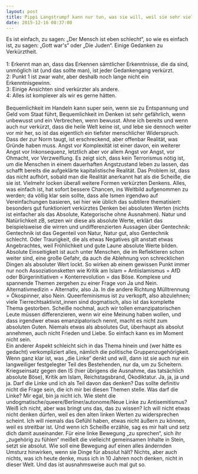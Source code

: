 ```yaml
---
layout: post
title: Pippi Langstrumpf kann nur tun, was sie will, weil sie sehr viel Geld hat
date: 2015-12-16 08:37:00
---
```


Es ist einfach, zu sagen: „Der Mensch ist eben schlecht“, so wie es einfach ist, zu sagen: „Gott war's“ oder „Die Juden“. Einige Gedanken zu Verkürztheit.<br>
<br>
1: Erkennt man an, dass das Erkennen sämtlicher Erkenntnisse, die da sind, unmöglich ist (und das sollte man), ist jeder Gedankengang verkürzt.<br>
2: Punkt 1 ist zwar wahr, aber deshalb noch lange nicht ein Erkenntnisgewinn. <br>
3: Einige Ansichten sind verkürzter als andere.<br>
4: Alles ist komplexer als wir es gerne hätten.<br><br>
Bequemlichkeit im Handeln kann super sein, wenn sie zu Entspannung und Geld vom Staat führt, Bequemlichkeit im Denken ist sehr gefährlich, wenn unbewusst und ein Verbrechen, wenn bewusst. 
Ahne ich bereits und wenn auch nur verkürzt, dass die heile Welt keine ist, und lebe sie dennoch weiter vor mir her, so ist das eigentlich ein tiefster menschlicher Widerspruch. Dass der zur Norm taugt, ist erschreckend, aber offenbar Realität, was Gründe haben muss. Angst vor Komplexität ist einer davon, ein weiterer Angst vor Inkonsequenz, letztlich aber vor allem Angst vor Angst, vor Ohmacht, vor Verzweiflung. Es zeigt sich, dass kein Terrorismus nötig ist, um die Menschen in einem dauerhaften Angstzustand leben zu lassen, das schafft bereits die aufgeklärte kapitalistische Realität. Das Problem ist, dass das nicht aufhört, sobald man die Realität anerkannt hat als die Scheiße, die sie ist. Vielmehr locken überall weitere Formen verkürzten Denkens. Alles, was einfach ist, hat sofort bessere Chancen, ins Weltbild aufgenommen zu werden; da völlig klar sein sollte, dass alle Ismen irgendwo auf Vereinfachungen basieren, sei hier wie üblich das subtilere thematisiert: besonders gut funktioniert verkürztes Denken bei absoluten Werten (nichts ist einfacher als das Absolute, Kategorische ohne Ausnahmen). Natur und Natürlichkeit zB, setzen wir diese als absolute Werte, erklärt das beispielsweise die wirren und undifferenzierten Aussagen über Gentechnik: Gentechnik ist das Gegenteil von Natur, Natur gut, also Gentechnik schlecht. Oder Traurigkeit, die als etwas Negatives gilt anstatt etwas Angebrachtes, weil Fröhlichkeit und gute Laune absolute Werte bilden. Absolute Einseitigkeit ist auch unter Menschen, die im Reflektieren schon weiter sind, eine große Gefahr, da auch die Ablehnung von schrecklichen Dingen als absoluter Wert lockt. So wirken ab einem gewissen Punkt immer nur noch Assoziationsketten wie Kritik am Islam = Antiislamismus = AfD oder Bürgerinitiativen = Konterrevolution = das Böse. Komplexe und spannende Themen zergehen zu einer Frage von Ja und Nein. Alternativmedizin = Alternativ, also Ja. In die andere Richtung Mülltrennung = Ökospinner, also Nein. Queerfeminismus ist zu verkopft, also abzulehnen; viele Tierrechtsaktivist\_innen sind dogmatisch, also ist das komplette Thema gestorben. Scheiße nochmal, auch wir tollen emanzipatorischen Leute müssen differenzieren, wenn wir eine Meinung haben wollen, und dass irgendwer etwas emanzipatorisch nennt, macht es nicht zum absoluten Guten. Niemals etwas als absolutes Gut, überhaupt als absolut annehmen, auch nicht Frieden und Liebe. So einfach kann es im Moment nicht sein.<br>
Ein anderer Aspekt schleicht sich in das Thema hinein und (wer hätte es gedacht) verkompliziert alles, nämlich die politische Gruppenzugehörigkeit. Wenn ganz klar ist, was „die Linke“ denkt und will, dann ist sie auch nur ein langweiliger festgelegter Teil des Bestehenden, nur da, um zu Scheitern. Kriegseinsatz gegen den IS (hier übrigens die Ausnahme, das tatsächlich absolute Böse), Kritik am Islam, Reichstagsbrand, Ökodiktatur. Ja, ja, ja und ja. Darf die Linke und ich als Teil davon das denken? Das sollte definitiv nicht die Frage sein, die ich mir bei diesen Themen stelle. Was darf die Linke? Mir egal, bin ja nicht ich. Wie steht die undogmatische/queere/Berliner/autonome/Neue Linke zu Antisemitismus? Weiß ich nicht, aber was bringt uns das, das zu wissen? Ich will nicht etwas nicht denken dürfen, weil es den alten linken Werten zu widersprechen scheint. Ich will niemals das Gefühl haben, etwas nicht äußern zu können, weil es streitbar ist. Und wenn ich Scheiße erzähle, sag es mir halt und setz dich damit auseinander. Für eine linke Bewegung „zu sprechen“, sich ihr „zugehörig zu fühlen“ meißelt die vielleicht gemeinsamen Inhalte in Stein, setzt sie absolut. Wie soll eine Bewegung auf einen alles ändernden Umsturz hinwirken, wenn sie Dinge für absolut hält? Nichts, aber auch nichts, was ich heute denke, muss ich in 10 Jahren noch denken, nicht in dieser Welt. Und das ist ausnahmsweise auch mal gut so.
